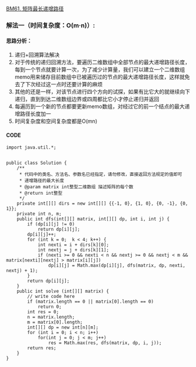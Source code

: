 [BM61. 矩阵最长递增路径](https://www.nowcoder.com/practice/7a71a88cdf294ce6bdf54c899be967a2?tpId=295&tags=&title=&difficulty=0&judgeStatus=0&rp=0&sourceUrl=%2Fexam%2Foj)
### 解法一（时间复杂度：O(m·n)）:
#### 思路分析：
1. 递归+回溯算法解决
2. 对于传统的递归回溯方法，要遍历二维数组中全部节点的最大递增路径长度，每到一个节点就要计算一次，为了减少计算量，我们可以建立一个二维数组memo用来储存目前数组中已被遍历过的节点的最大递增路径长度，这样就免去了下次经过这一点时还要计算的麻烦
3. 其他的还是一样，对该节点进行四个方向的试探，如果有比它大的就继续向下递归，直到到达二维数组边界或四周都比它小才停止递归并返回
4. 每遍历到一个新的节点都要更新memo数组，对经过它的前一个结点的最大递增路径长度加一
5. 时间复杂度和空间复杂度都是O(mn)
#### CODE
```
import java.util.*;


public class Solution {
    /**
     * 代码中的类名、方法名、参数名已经指定，请勿修改，直接返回方法规定的值即可
     * 递增路径的最大长度
     * @param matrix int整型二维数组 描述矩阵的每个数
     * @return int整型
     */
    private int[][] dirs = new int[][] {{-1, 0}, {1, 0}, {0, -1}, {0, 1}};
    private int n, m;
    public int dfs(int[][] matrix, int[][] dp, int i, int j) {
        if (dp[i][j] != 0)
            return dp[i][j];
        dp[i][j]++;
        for (int k = 0;  k < 4; k++) {
            int nexti = i + dirs[k][0];
            int nextj = j + dirs[k][1];
            if (nexti >= 0 && nexti < n && nextj >= 0 && nextj < m && matrix[nexti][nextj] > matrix[i][j])
                dp[i][j] = Math.max(dp[i][j], dfs(matrix, dp, nexti, nextj) + 1);
        }
        return dp[i][j];
    }
    public int solve (int[][] matrix) {
        // write code here
        if (matrix.length == 0 || matrix[0].length == 0)
            return 0;
        int res = 0;
        n = matrix.length;
        m = matrix[0].length;
        int[][] dp = new int[n][m];
        for (int i = 0; i < n; i++)
            for(int j = 0; j < m; j++)
                res = Math.max(res, dfs(matrix, dp, i, j));
        return res;
    }
}
```
